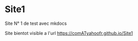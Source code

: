# Site1
Site N° 1 de test avec mkdocs

Site bientot visible a l'url https://comATyahoofr.github.io/Site1

